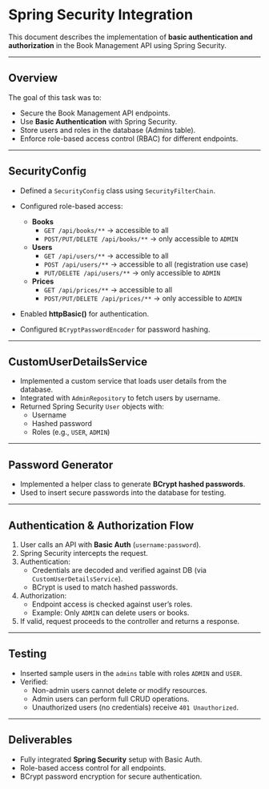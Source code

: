 # Spring Security Integration

This document describes the implementation of **basic authentication and authorization** in the Book Management API using Spring Security.

---

## Overview
The goal of this task was to:
- Secure the Book Management API endpoints.
- Use **Basic Authentication** with Spring Security.
- Store users and roles in the database (Admins table).
- Enforce role-based access control (RBAC) for different endpoints.

---

## SecurityConfig
- Defined a `SecurityConfig` class using `SecurityFilterChain`.
- Configured role-based access:
    - **Books**
        - `GET /api/books/**` → accessible to all
        - `POST/PUT/DELETE /api/books/**` → only accessible to `ADMIN`
    - **Users**
        - `GET /api/users/**` → accessible to all
        - `POST /api/users/**` → accessible to all (registration use case)
        - `PUT/DELETE /api/users/**` → only accessible to `ADMIN`
    - **Prices**
        - `GET /api/prices/**` → accessible to all
        - `POST/PUT/DELETE /api/prices/**` → only accessible to `ADMIN`

- Enabled **httpBasic()** for authentication.
- Configured `BCryptPasswordEncoder` for password hashing.

---

## CustomUserDetailsService
- Implemented a custom service that loads user details from the database.
- Integrated with `AdminRepository` to fetch users by username.
- Returned Spring Security `User` objects with:
    - Username
    - Hashed password
    - Roles (e.g., `USER`, `ADMIN`)

---

## Password Generator
- Implemented a helper class to generate **BCrypt hashed passwords**.
- Used to insert secure passwords into the database for testing.

---

## Authentication & Authorization Flow
1. User calls an API with **Basic Auth** (`username:password`).
2. Spring Security intercepts the request.
3. Authentication:
    - Credentials are decoded and verified against DB (via `CustomUserDetailsService`).
    - BCrypt is used to match hashed passwords.
4. Authorization:
    - Endpoint access is checked against user’s roles.
    - Example: Only `ADMIN` can delete users or books.
5. If valid, request proceeds to the controller and returns a response.

---

## Testing
- Inserted sample users in the `admins` table with roles `ADMIN` and `USER`.
- Verified:
    - Non-admin users cannot delete or modify resources.
    - Admin users can perform full CRUD operations.
    - Unauthorized users (no credentials) receive `401 Unauthorized`.

---

## Deliverables
- Fully integrated **Spring Security** setup with Basic Auth.
- Role-based access control for all endpoints.
- BCrypt password encryption for secure authentication.
